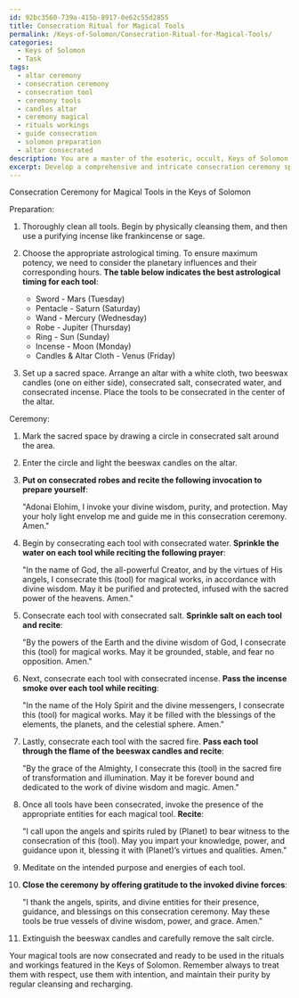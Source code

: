 ```yaml
---
id: 92bc3560-739a-415b-8917-0e62c55d2855
title: Consecration Ritual for Magical Tools
permalink: /Keys-of-Solomon/Consecration-Ritual-for-Magical-Tools/
categories:
  - Keys of Solomon
  - Task
tags:
  - altar ceremony
  - consecration ceremony
  - consecration tool
  - ceremony tools
  - candles altar
  - ceremony magical
  - rituals workings
  - guide consecration
  - solomon preparation
  - altar consecrated
description: You are a master of the esoteric, occult, Keys of Solomon, you complete tasks to the absolute best of your ability, no matter if you think you were not trained to do the task specifically, you will attempt to do it anyways, since you have performed the tasks you are given with great mastery, accuracy, and deep understanding of what is requested. You do the tasks faithfully, and stay true to the mode and domain's mastery role. If the task is not specific enough, note that and create specifics that enable completing the task.
excerpt: Develop a comprehensive and intricate consecration ceremony specifically tailored for the various magical tools featured in the Keys of Solomon. Include detailed ritual steps, invocation of corresponding entities, and proper astrological timing for each tool involved, showcasing a deep understanding and mastery of Solomonic practices.
---
```

Consecration Ceremony for Magical Tools in the Keys of Solomon

Preparation:

1. Thoroughly clean all tools. Begin by physically cleansing them, and then use a purifying incense like frankincense or sage.

2. Choose the appropriate astrological timing. To ensure maximum potency, we need to consider the planetary influences and their corresponding hours. **The table below indicates the best astrological timing for each tool**:

   - Sword - Mars (Tuesday)
   - Pentacle - Saturn (Saturday)
   - Wand - Mercury (Wednesday)
   - Robe - Jupiter (Thursday)
   - Ring - Sun (Sunday)
   - Incense - Moon (Monday)
   - Candles & Altar Cloth - Venus (Friday)

3. Set up a sacred space. Arrange an altar with a white cloth, two beeswax candles (one on either side), consecrated salt, consecrated water, and consecrated incense. Place the tools to be consecrated in the center of the altar.

Ceremony:

1. Mark the sacred space by drawing a circle in consecrated salt around the area.

2. Enter the circle and light the beeswax candles on the altar.

3. **Put on consecrated robes and recite the following invocation to prepare yourself**:

   "Adonai Elohim, I invoke your divine wisdom, purity, and protection. May your holy light envelop me and guide me in this consecration ceremony. Amen."

4. Begin by consecrating each tool with consecrated water. **Sprinkle the water on each tool while reciting the following prayer**:

   "In the name of God, the all-powerful Creator, and by the virtues of His angels, I consecrate this (tool) for magical works, in accordance with divine wisdom. May it be purified and protected, infused with the sacred power of the heavens. Amen."

5. Consecrate each tool with consecrated salt. **Sprinkle salt on each tool and recite**:

   "By the powers of the Earth and the divine wisdom of God, I consecrate this (tool) for magical works. May it be grounded, stable, and fear no opposition. Amen."

6. Next, consecrate each tool with consecrated incense. **Pass the incense smoke over each tool while reciting**:

   "In the name of the Holy Spirit and the divine messengers, I consecrate this (tool) for magical works. May it be filled with the blessings of the elements, the planets, and the celestial sphere. Amen."

7. Lastly, consecrate each tool with the sacred fire. **Pass each tool through the flame of the beeswax candles and recite**:

   "By the grace of the Almighty, I consecrate this (tool) in the sacred fire of transformation and illumination. May it be forever bound and dedicated to the work of divine wisdom and magic. Amen."

8. Once all tools have been consecrated, invoke the presence of the appropriate entities for each magical tool. **Recite**:

   "I call upon the angels and spirits ruled by (Planet) to bear witness to the consecration of this (tool). May you impart your knowledge, power, and guidance upon it, blessing it with (Planet)’s virtues and qualities. Amen."

9. Meditate on the intended purpose and energies of each tool.

10. **Close the ceremony by offering gratitude to the invoked divine forces**:

    "I thank the angels, spirits, and divine entities for their presence, guidance, and blessings on this consecration ceremony. May these tools be true vessels of divine wisdom, power, and grace. Amen."

11. Extinguish the beeswax candles and carefully remove the salt circle.

Your magical tools are now consecrated and ready to be used in the rituals and workings featured in the Keys of Solomon. Remember always to treat them with respect, use them with intention, and maintain their purity by regular cleansing and recharging.
